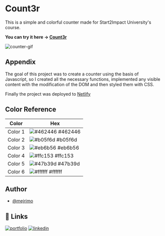 # Count3r

This is a simple and colorful counter made for Start2Impact University's course.

**You can try it here -> [Count3r](https://count3r.netlify.app/)**

![counter-gif](https://user-images.githubusercontent.com/110642673/201925298-4ca3231e-ad1e-4e12-ae4a-41124713f7cc.gif)

## Appendix

The goal of this project was to create a counter using the basis of Javascript, so I created all the necessary functions, implemented any visible content with the modification of the DOM and then styled them with CSS.

Finally the project was deployed to [Netlify](https://www.netlify.com/)

## Color Reference

| Color   | Hex                                                                  |
| ------- | -------------------------------------------------------------------- |
| Color 1 | ![#462446](https://via.placeholder.com/10/462446/462446.png) #462446 |
| Color 2 | ![#b05f6d](https://via.placeholder.com/10/b05f6d/b05f6d.png) #b05f6d |
| Color 3 | ![#eb6b56](https://via.placeholder.com/10/eb6b56/eb6b56.png) #eb6b56 |
| Color 4 | ![#ffc153](https://via.placeholder.com/10/ffc153/ffc153.png) #ffc153 |
| Color 5 | ![#47b39d](https://via.placeholder.com/10/47b39d/47b39d.png) #47b39d |
| Color 6 | ![#ffffff](https://via.placeholder.com/10/ffffff/ffffff.png) #ffffff |

## Author

- [@mejrimo](https://github.com/mejrimo)

## 🔗 Links

[![portfolio](https://img.shields.io/badge/my_portfolio-000?style=for-the-badge&logo=ko-fi&logoColor=white)](https://mejrimo.github.io/)
[![linkedin](https://img.shields.io/badge/linkedin-0A66C2?style=for-the-badge&logo=linkedin&logoColor=white)](www.linkedin.com/in/mohamed-mejri-925157234)
